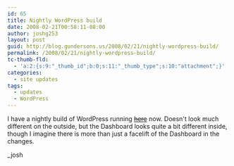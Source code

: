 ```yaml
---
id: 65
title: Nightly WordPress build
date: 2008-02-21T00:58:11-08:00
author: joshg253
layout: post
guid: http://blog.gundersons.us/2008/02/21/nightly-wordpress-build/
permalink: /2008/02/21/nightly-wordpress-build/
tc-thumb-fld:
  - 'a:2:{s:9:"_thumb_id";b:0;s:11:"_thumb_type";s:10:"attachment";}'
categories:
  - site updates
tags:
  - updates
  - WordPress
---
```

I have a nightly build of WordPress running <span style="text-decoration: line-through"><a href="https://gundersons.us/wordpress/">here</a></span> now. Doesn't look much different on the outside, but the Dashboard looks quite a bit different inside, though I imagine there is more than just a facelift of the Dashboard in the changes.

_josh